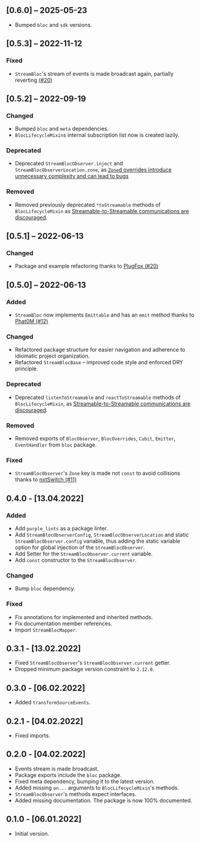 ## [0.6.0] – 2025-05-23

- Bumped `bloc` and `sdk` versions.

## [0.5.3] – 2022-11-12

### Fixed
- `StreamBloc`'s stream of events is made broadcast again, partially reverting [(#20)](https://github.com/purplenoodlesoop/stream-bloc/pull/20)


## [0.5.2] – 2022-09-19

### Changed
- Bumped `bloc` and `meta` dependencies.
- `BlocLifecycleMixin`s internal subscription list now is created lazily.

### Deprecated
- Deprecated `StreamBlocObserver.inject` and `StreamBlocObserverLocation.zone`, as [`Zone`d overrides introduce unnecessary complexity and can lead to bugs](https://github.com/felangel/bloc/issues/3470)

### Removed
- Removed previously deprecated `*toStreamable` methods of `BlocLifecycleMixin` as [Streamable-to-Streamable communications are discouraged](https://bloclibrary.dev/#/architecture?id=bloc-to-bloc-communication).

## [0.5.1] – 2022-06-13

### Changed
- Package and example refactoring thanks to [PlugFox (#20)](https://github.com/purplenoodlesoop/stream-bloc/pull/20)

## [0.5.0] – 2022-06-13
### Added
- `StreamBloc` now implements `Emittable` and has an `emit` method thanks to [Phat0M (#12)](https://github.com/purplenoodlesoop/stream-bloc/pull/12)

### Changed
- Refactored package structure for easier navigation and adherence to idiomatic project organization.
- Refactored `StreamBlocBase` – improved code style and enforced DRY principle.

### Deprecated
- Deprecated `listenToStreamable` and `reactToStreamable` methods of `BlocLifecycleMixin`, as [Streamable-to-Streamable communications are discouraged](https://bloclibrary.dev/#/architecture?id=bloc-to-bloc-communication).

### Removed
- Removed exports of `BlocObserver`, `BlocOverrides`, `Cubit`, `Emitter`, `EventHandler` from `bloc` package.

### Fixed
- `StreamBlocObserver`'s `Zone` key is made not `const` to avoid collisions thanks to [nxtSwitch (#11)](https://github.com/purplenoodlesoop/stream-bloc/pull/11)

## 0.4.0 - [13.04.2022]

### Added

- Add `purple_lints` as a package linter.
- Add `StreamBlocObserverConfig`, `StreamBlocObserverLocation` and static `StreamBlocObserver.config` variable, thus adding the static variable option for global injection of the `StreamBlocObserver`.
- Add Setter for the `StreamBlocObserver.current` variable.
- Add `const` constructor to the `StreamBlocObserver`.

### Changed

- Bump `bloc` dependency.

### Fixed

- Fix annotations for implemented and inherited methods.
- Fix documentation member references.
- Import `StreamBlocMapper`.

## 0.3.1 - [13.02.2022]

- Fixed `StreamBlocObserver`'s `StreamBlocObserver.current` getter.
- Dropped minimum package version constraint to `2.12.0`.

## 0.3.0 - [06.02.2022]

- Added `transformSourceEvents`.

## 0.2.1 - [04.02.2022]

- Fixed imports.

## 0.2.0 - [04.02.2022]

- Events stream is made broadcast.
- Package exports include the `bloc` package.
- Fixed meta dependency, bumping it to the latest version.
- Added missing `on...` arguments to `BlocLifecycleMixin`'s methods.
- `StreamBlocObserver`'s methods expect interfaces.
- Added missing documentation. The package is now 100% documented.

## 0.1.0 - [06.01.2022]

- Initial version.
